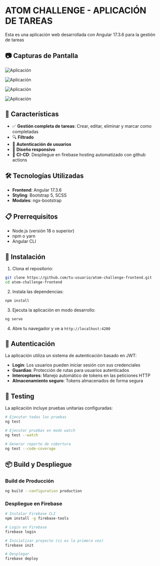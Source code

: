 # ATOM CHALLENGE - APLICACIÓN DE TAREAS

Esta es una aplicación web desarrollada con Angular 17.3.6 para la gestión de tareas

## 📷 Capturas de Pantalla

![Aplicación](https://res.cloudinary.com/dpzospnqt/image/upload/v1756417589/Captura_de_pantalla_2025-08-28_a_la_s_16.42.13_lxzdd3.png)


![Aplicación](https://res.cloudinary.com/dpzospnqt/image/upload/v1756417590/Captura_de_pantalla_2025-08-28_a_la_s_16.43.06_tdggln.png)


![Aplicación](https://res.cloudinary.com/dpzospnqt/image/upload/v1756417591/Captura_de_pantalla_2025-08-28_a_la_s_16.43.51_c4imlh.png)


![Aplicación](https://res.cloudinary.com/dpzospnqt/image/upload/v1756417589/Captura_de_pantalla_2025-08-28_a_la_s_16.42.13_lxzdd3.png)



## 🚀 Características

- ✅ **Gestión completa de tareas**: Crear, editar, eliminar y marcar como completadas
- 🔍 **Filtrado**
- 🔐 **Autenticación de usuarios**
- 📱 **Diseño responsivo**
- 📱 **CI-CD**: Despliegue en firebase hosting automatizado con github actions

## 🛠️ Tecnologías Utilizadas

- **Frontend**: Angular 17.3.6
- **Styling**: Bootstrap 5, SCSS
- **Modales**: ngx-bootstrap

## 📋 Prerrequisitos

- Node.js (versión 18 o superior)
- npm o yarn
- Angular CLI

## 🔧 Instalación

1. Clona el repositorio:
```bash
git clone https://github.com/tu-usuario/atom-challenge-frontend.git
cd atom-challenge-frontend
```

2. Instala las dependencias:
```bash
npm install
```

3. Ejecuta la aplicación en modo desarrollo:
```bash
ng serve
```

4. Abre tu navegador y ve a `http://localhost:4200`


## 🔐 Autenticación

La aplicación utiliza un sistema de autenticación basado en JWT:

- **Login**: Los usuarios pueden iniciar sesión con sus credenciales
- **Guardias**: Protección de rutas para usuarios autenticados
- **Interceptores**: Manejo automático de tokens en las peticiones HTTP
- **Almacenamiento seguro**: Tokens almacenados de forma segura

## 🧪 Testing

La aplicación incluye pruebas unitarias configuradas:

```bash
# Ejecutar todas las pruebas
ng test

# Ejecutar pruebas en modo watch
ng test --watch

# Generar reporte de cobertura
ng test --code-coverage
```

## 📦 Build y Despliegue

### Build de Producción

```bash
ng build --configuration production
```

### Despliegue en Firebase

```bash
# Instalar Firebase CLI
npm install -g firebase-tools

# Login en Firebase
firebase login

# Inicializar proyecto (si es la primera vez)
firebase init

# Desplegar
firebase deploy
```
